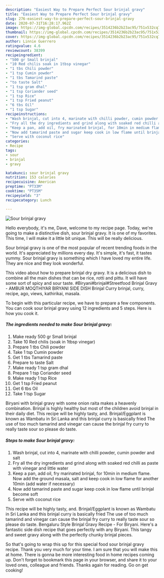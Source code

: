 ```yaml
---
description: "Easiest Way to Prepare Perfect Sour brinjal gravy"
title: "Easiest Way to Prepare Perfect Sour brinjal gravy"
slug: 276-easiest-way-to-prepare-perfect-sour-brinjal-gravy
date: 2020-07-31T16:28:17.962Z
image: https://img-global.cpcdn.com/recipes/3514236b2b23ac95/751x532cq70/sour-brinjal-gravy-recipe-main-photo.jpg
thumbnail: https://img-global.cpcdn.com/recipes/3514236b2b23ac95/751x532cq70/sour-brinjal-gravy-recipe-main-photo.jpg
cover: https://img-global.cpcdn.com/recipes/3514236b2b23ac95/751x532cq70/sour-brinjal-gravy-recipe-main-photo.jpg
author: Linnie Guerrero
ratingvalue: 4.6
reviewcount: 38399
recipeingredient:
- "500 gr Small brinjal"
- "10 Red chilis soak in 1tbsp vinegar"
- "1 tbs Chili powder"
- "1 tsp Cumin powder"
- "1 tbs Tamarind paste"
- "to taste Salt"
- "1 tsp gram dhal"
- "1 tsp Coriander seed"
- "1 tsp Rice"
- "1 tsp Fried peanut"
- "6 tbs Oil"
- "1 tsp Sugar"
recipeinstructions:
- "Wash brinjal, cut into 4, marinate with chilli powder, cumin powder and salt"
- "Fry all the dry ingredients and grind along with soaked red chilli as paste with vinegar and little water"
- "Keep a pan, add oil, fry marinated brinjal, for 10min in medium flame. Now add the ground masala, salt and keep cook in low flame for another 10min (add water if necessary)"
- "Now add tamarind paste and sugar keep cook in low flame until brinjal become soft"
- "Serve with coconut rice"
categories:
- Recipe
tags:
- sour
- brinjal
- gravy

katakunci: sour brinjal gravy 
nutrition: 153 calories
recipecuisine: American
preptime: "PT33M"
cooktime: "PT35M"
recipeyield: "3"
recipecategory: Lunch

---
```



![Sour brinjal gravy](https://img-global.cpcdn.com/recipes/3514236b2b23ac95/751x532cq70/sour-brinjal-gravy-recipe-main-photo.jpg)

Hello everybody, it's me, Dave, welcome to my recipe page. Today, we're going to make a distinctive dish, sour brinjal gravy. It is one of my favorites. This time, I will make it a little bit unique. This will be really delicious.

Sour brinjal gravy is one of the most popular of recent trending foods in the world. It's appreciated by millions every day. It's simple, it's fast, it tastes yummy. Sour brinjal gravy is something which I have loved my entire life. They are nice and they look wonderful.

This video about how to prepare brinjal dry gravy. It is a delicious dish to combine all the main dishes that can be rice, rotti and pittu. It will have some sort of spicy and sour taste. #Biryani#brinjal#Streetfood Brinjal Gravy - AMBUR MOQTHIYAR BIRYANI SIDE DISH Brinjal Curry brinjal, curry, recipe, ago, views, kathirikai, masala.


To begin with this particular recipe, we have to prepare a few components. You can cook sour brinjal gravy using 12 ingredients and 5 steps. Here is how you cook it.

<!--inarticleads1-->

##### The ingredients needed to make Sour brinjal gravy:

1. Make ready 500 gr Small brinjal
1. Take 10 Red chilis (soak in 1tbsp vinegar)
1. Prepare 1 tbs Chili powder
1. Take 1 tsp Cumin powder
1. Get 1 tbs Tamarind paste
1. Prepare to taste Salt
1. Make ready 1 tsp gram dhal
1. Prepare 1 tsp Coriander seed
1. Make ready 1 tsp Rice
1. Get 1 tsp Fried peanut
1. Get 6 tbs Oil
1. Take 1 tsp Sugar


Biryani with brinjal gravy with some onion raita makes a heavenly combination. Brinjal is highly healthy but most of the children avoid brinjal in their daily diet. This recipe will be highly tasty, and. Brinjal/Eggplant is known as Wambatu in Sri Lanka and this brinjal curry is basically fried The use of too much tamarind and vinegar can cause the brinjal fry curry to really taste sour so please do taste. 

<!--inarticleads2-->

##### Steps to make Sour brinjal gravy:

1. Wash brinjal, cut into 4, marinate with chilli powder, cumin powder and salt
1. Fry all the dry ingredients and grind along with soaked red chilli as paste with vinegar and little water
1. Keep a pan, add oil, fry marinated brinjal, for 10min in medium flame. Now add the ground masala, salt and keep cook in low flame for another 10min (add water if necessary)
1. Now add tamarind paste and sugar keep cook in low flame until brinjal become soft
1. Serve with coconut rice


This recipe will be highly tasty, and. Brinjal/Eggplant is known as Wambatu in Sri Lanka and this brinjal curry is basically fried The use of too much tamarind and vinegar can cause the brinjal fry curry to really taste sour so please do taste. Bengaluru Style Brinjal Gravy Recipe - For Biryani. Here&#39;s a fantastic side dish recipe that goes perfectly with any Biryani. This tangy and sweet gravy along with the perfectly chunky brinjal pieces. 

So that's going to wrap this up for this special food sour brinjal gravy recipe. Thank you very much for your time. I am sure that you will make this at home. There is gonna be more interesting food in home recipes coming up. Don't forget to bookmark this page in your browser, and share it to your loved ones, colleague and friends. Thanks again for reading. Go on get cooking!
